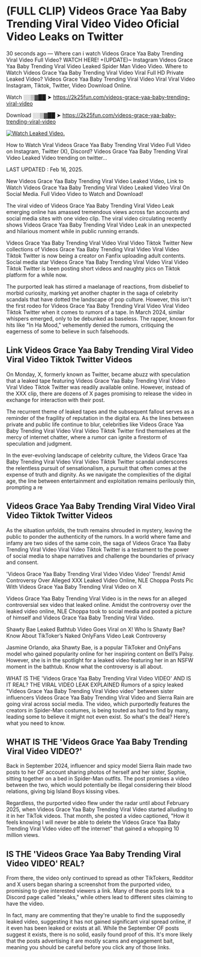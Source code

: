 # (FULL CLIP) Videos Grace Yaa Baby Trending Viral Video Video Oficial Video Leaks on Twitter

30 seconds ago — Where can i watch Videos Grace Yaa Baby Trending Viral Video Full Video? WATCH HERE! +(UPDATE)~ Instagram Videos Grace Yaa Baby Trending Viral Video Leaked Spider Man Video Video. Where to Watch Videos Grace Yaa Baby Trending Viral Video Viral Full HD Private Leaked Video? Videos Grace Yaa Baby Trending Viral Video Viral Viral Video Instagram, Tiktok, Twitter, Video Download Online.

Watch ░░▒▓██ ➤ https://2k25fun.com/videos-grace-yaa-baby-trending-viral-video

Download ░░▒▓██ ➤ https://2k25fun.com/videos-grace-yaa-baby-trending-viral-video

[![Watch Leaked Video.](https://miro.medium.com/v2/resize:fit:828/format:webp/1*cilzJN44JGOrTw9NJCrNHA.gif "Watch Leaked Video")](https://2k25fun.com/videos-grace-yaa-baby-trending-viral-video)

How to Watch Viral Videos Grace Yaa Baby Trending Viral Video Full Video on Instagram, Twitter (X), Discord? Videos Grace Yaa Baby Trending Viral Video Leaked Video trending on twitter...

LAST UPDATED : Feb 16, 2025.

New Videos Grace Yaa Baby Trending Viral Video Leaked Video, Link to Watch Videos Grace Yaa Baby Trending Viral Video Leaked Video Viral On Social Media. Full Video Video to Watch and Download!

The viral video of Videos Grace Yaa Baby Trending Viral Video Leak emerging online has amassed tremendous views across fan accounts and social media sites with one video clip. The viral video circulating recently shows Videos Grace Yaa Baby Trending Viral Video Leak in an unexpected and hilarious moment while in public running errands.

Videos Grace Yaa Baby Trending Viral Video Viral Video Tiktok Twitter New collections of Videos Grace Yaa Baby Trending Viral Video Viral Video Tiktok Twitter is now being a creator on Fanfix uploading adult contents. Social media star Videos Grace Yaa Baby Trending Viral Video Viral Video Tiktok Twitter is been posting short videos and naughty pics on Tiktok platform for a while now.

The purported leak has stirred a maelanage of reactions, from disbelief to morbid curiosity, marking yet another chapter in the saga of celebrity scandals that have dotted the landscape of pop culture. However, this isn't the first rodeo for Videos Grace Yaa Baby Trending Viral Video Viral Video Tiktok Twitter when it comes to rumors of a tape. In March 2024, similar whispers emerged, only to be debunked as baseless. The rapper, known for hits like "In Ha Mood," vehemently denied the rumors, critiquing the eagerness of some to believe in such falsehoods.

## Link Videos Grace Yaa Baby Trending Viral Video Viral Video Tiktok Twitter Videos

On Monday, X, formerly known as Twitter, became abuzz with speculation that a leaked tape featuring Videos Grace Yaa Baby Trending Viral Video Viral Video Tiktok Twitter was readily available online. However, instead of the XXX clip, there are dozens of X pages promising to release the video in exchange for interaction with their post.

The recurrent theme of leaked tapes and the subsequent fallout serves as a reminder of the fragility of reputation in the digital era. As the lines between private and public life continue to blur, celebrities like Videos Grace Yaa Baby Trending Viral Video Viral Video Tiktok Twitter find themselves at the mercy of internet chatter, where a rumor can ignite a firestorm of speculation and judgment.

In the ever-evolving landscape of celebrity culture, the Videos Grace Yaa Baby Trending Viral Video Viral Video Tiktok Twitter scandal underscores the relentless pursuit of sensationalism, a pursuit that often comes at the expense of truth and dignity. As we navigate the complexities of the digital age, the line between entertainment and exploitation remains perilously thin, prompting a re

##  Videos Grace Yaa Baby Trending Viral Video Viral Video Tiktok Twitter Videos

As the situation unfolds, the truth remains shrouded in mystery, leaving the public to ponder the authenticity of the rumors. In a world where fame and infamy are two sides of the same coin, the saga of Videos Grace Yaa Baby Trending Viral Video Viral Video Tiktok Twitter is a testament to the power of social media to shape narratives and challenge the boundaries of privacy and consent.

'Videos Grace Yaa Baby Trending Viral Video Video Video' Trends! Amid Controversy Over Alleged XXX Leaked Video Online, NLE Choppa Posts Pic With Videos Grace Yaa Baby Trending Viral Video on X

Videos Grace Yaa Baby Trending Viral Video is in the news for an alleged controversial sex video that leaked online. Amidst the controversy over the leaked video online, NLE Choppa took to social media and posted a picture of himself and Videos Grace Yaa Baby Trending Viral Video.

Shawty Bae Leaked Bathtub Video Goes Viral on X! Who Is Shawty Bae? Know About TikToker’s Naked OnlyFans Video Leak Controversy

Jasmine Orlando, aka Shawty Bae, is a popular TikToker and OnlyFans model who gained popularity online for her inspiring content on Bell’s Palsy. However, she is in the spotlight for a leaked video featuring her in an NSFW moment in the bathtub. Know what the controversy is all about.

WHAT IS THE 'Videos Grace Yaa Baby Trending Viral Video VIDEO' AND IS IT REAL? THE VIRAL VIDEO LEAK EXPLAINED Rumors of a spicy leaked "Videos Grace Yaa Baby Trending Viral Video video" between sister influencers Videos Grace Yaa Baby Trending Viral Video and Sierra Rain are going viral across social media. The video, which purportedly features the creators in Spider-Man costumes, is being touted as hard to find by many, leading some to believe it might not even exist. So what's the deal? Here's what you need to know.

## WHAT IS THE 'Videos Grace Yaa Baby Trending Viral Video VIDEO?'

Back in September 2024, influencer and spicy model Sierra Rain made two posts to her OF account sharing photos of herself and her sister, Sophie, sitting together on a bed in Spider-Man outfits. The post promises a video between the two, which would potentially be illegal considering their blood relations, giving big Island Boys kissing vibes.

Regardless, the purported video flew under the radar until about February 2025, when Videos Grace Yaa Baby Trending Viral Video started alluding to it in her TikTok videos. That month, she posted a video captioned, "How it feels knowing I will never be able to delete the Videos Grace Yaa Baby Trending Viral Video video off the internet" that gained a whopping 10 million views.

## IS THE 'Videos Grace Yaa Baby Trending Viral Video VIDEO' REAL?

From there, the video only continued to spread as other TikTokers, Redditor and X users began sharing a screenshot from the purported video, promising to give interested viewers a link. Many of these posts link to a Discord page called "xleaks," while others lead to different sites claiming to have the video.

In fact, many are commenting that they're unable to find the supposedly leaked video, suggesting it has not gained significant viral spread online, if it even has been leaked or exists at all. While the September OF posts suggest it exists, there is no solid, easily found proof of this. It's more likely that the posts advertising it are mostly scams and engagement bait, meaning you should be careful before you click any of those links.